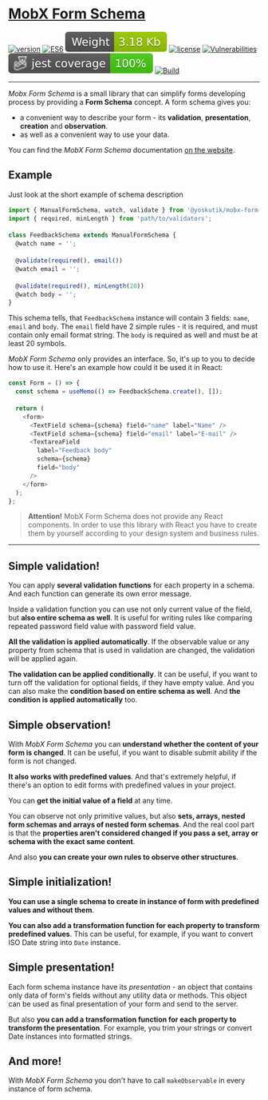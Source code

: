 # [MobX Form Schema](https://yoskutik.github.io/mobx-form-schema/)

[![version](https://img.shields.io/npm/v/@yoskutik/mobx-form-schema)](https://www.npmjs.com/package/@yoskutik/mobx-form-schema)
[![ES6](https://img.shields.io/badge/EcmaScript-v.6-blue)](https://github.com/yoskutik/mobx-form-schema)
[![Weight](https://raw.githubusercontent.com/Yoskutik/mobx-form-schema/master/badges/weight.svg)](https://github.com/yoskutik/mobx-form-schema)
[![license](https://img.shields.io/npm/l/@yoskutik/mobx-form-schema)](https://www.npmjs.com/package/@yoskutik/mobx-form-schema)
[![Vulnerabilities](https://img.shields.io/snyk/vulnerabilities/npm/@yoskutik/mobx-form-schema?label=Vulnerabilities)](https://www.npmjs.com/package/@yoskutik/mobx-form-schema)
![Jest coverage](https://raw.githubusercontent.com/Yoskutik/mobx-form-schema/master/badges/coverage-jest%20coverage.svg)
[![Build](https://github.com/Yoskutik/mobx-form-schema/actions/workflows/build.yml/badge.svg)](https://github.com/Yoskutik/mobx-form-schema/actions/workflows/build.yml)

---

_Mobx Form Schema_ is a small library that can simplify forms developing process by
providing a **Form Schema** concept. A form schema gives you:
* a convenient way to describe your form - its **validation**, **presentation**,
**creation** and **observation**.
* as well as a convenient way to use your data.

You can find the _MobX Form Schema_ documentation
[on the website](https://yoskutik.github.io/mobx-form-schema/).



## Example


Just look at the short example of schema description

```typescript
import { ManualFormSchema, watch, validate } from '@yoskutik/mobx-form-schema';
import { required, minLength } from 'path/to/validators';

class FeedbackSchema extends ManualFormSchema {
  @watch name = '';

  @validate(required(), email())
  @watch email = '';

  @validate(required(), minLength(20))
  @watch body = '';
}
```

This schema tells, that `FeedbackSchema` instance will contain 3 fields: `name`,
`email` and `body`. The `email` field have 2 simple rules - it is required, and
must contain only email format string. The `body` is required as well and must
be at least 20 symbols.

_MobX Form Schema_ only provides an interface. So, it's up to you to decide how
to use it. Here's an example how could it be used it in React:

```typescript jsx
const Form = () => {
  const schema = useMemo(() => FeedbackSchema.create(), []);

  return (
    <form>
      <TextField schema={schema} field="name" label="Name" />
      <TextField schema={schema} field="email" label="E-mail" />
      <TextareaField
        label="Feedback body"
        schema={schema}
        field="body"
      />
    </form>
  );
};
```

> **Attention!** MobX Form Schema does not provide any React components.
> In order to use this library with React you have to create them by
> yourself according to your design system and business rules.

---


## Simple validation!

You can apply **several validation functions** for each property in a schema.
And each function can generate its own error message.

Inside a validation function you can use not only current value of the field,
but **also entire schema as well**. It is useful for writing rules like
comparing repeated password field value with password field value.

**All the validation is applied automatically**. If the observable value or
any property from schema that is used in validation are changed, the
validation will be applied again.

**The validation can be applied conditionally**. It can be useful, if you want
to turn off the validation for optional fields, if they have empty value. And
you can also make the **condition based on entire schema as well**. And **the
condition is applied automatically** too.


## Simple observation!

With _MobX Form Schema_ you can **understand whether the content of your
form is changed**. It can be useful, if you want to disable submit ability
if the form is not changed.

**It also works with predefined values**. And that's extremely helpful, if
there's an option to edit forms with predefined values in your project.

You can **get the initial value of a field** at any time.

You can observe not only primitive values, but also **sets, arrays, nested
form schemas and arrays of nested form schemas**. And the real cool part is
that the **properties aren't considered changed if you pass a set, array or
schema with the exact same content**.

And also **you can create your own rules to observe other structures**.


## Simple initialization!

**You can use a single schema to create in instance of form with predefined
values and without them**.

**You can also add a transformation function for each property to transform
predefined values**. This can be useful, for example, if you want to
convert ISO Date string into `Date` instance.


## Simple presentation!

Each form schema instance have its _presentation_ - an object that contains
only data of form's fields without any utility data or methods. This object
can be used as final presentation of your form and send to the server.

But also **you can add a transformation function for each property to
transform the presentation**. For example, you trim your strings or convert
Date instances into formatted strings.


## And more!

With _MobX Form Schema_ you don't have to call `makeObservable` in every
instance of form schema.
